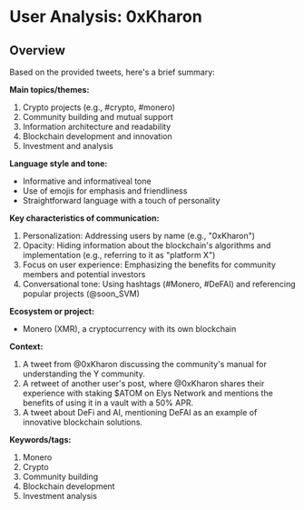 # User Analysis: 0xKharon

## Overview

Based on the provided tweets, here's a brief summary:

**Main topics/themes:**

1. Crypto projects (e.g., #crypto, #monero)
2. Community building and mutual support
3. Information architecture and readability
4. Blockchain development and innovation
5. Investment and analysis

**Language style and tone:**

* Informative and informativeal tone
* Use of emojis for emphasis and friendliness
* Straightforward language with a touch of personality

**Key characteristics of communication:**

1. Personalization: Addressing users by name (e.g., "0xKharon")
2. Opacity: Hiding information about the blockchain's algorithms and implementation (e.g., referring to it as "platform X")
3. Focus on user experience: Emphasizing the benefits for community members and potential investors
4. Conversational tone: Using hashtags (#Monero, #DeFAI) and referencing popular projects (@soon_SVM)

**Ecosystem or project:**

* Monero (XMR), a cryptocurrency with its own blockchain

**Context:**

1. A tweet from @0xKharon discussing the community's manual for understanding the Y community.
2. A retweet of another user's post, where @0xKharon shares their experience with staking $ATOM on Elys Network and mentions the benefits of using it in a vault with a 50% APR.
3. A tweet about DeFi and AI, mentioning DeFAI as an example of innovative blockchain solutions.

**Keywords/tags:**

1. Monero
2. Crypto
3. Community building
4. Blockchain development
5. Investment analysis